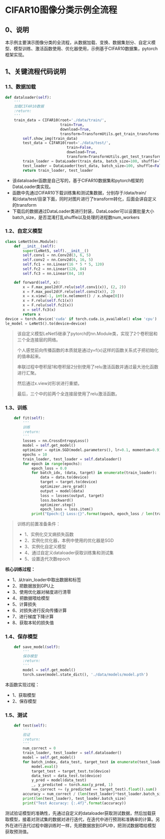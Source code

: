 # CIFAR10图像分类示例全流程

## 0、说明

本示例主要演示图像分类的全流程，从数据加载、变换、数据集划分、自定义模型、模型训练、激活函数使用、优化器使用，示例基于CIFAR10数据集，pytorch框架实现。

## 1、关键流程代码说明

### 1.1、数据加载

```python
def dataloader(self):
	'''
	加载CIFAR10数据
	:return:
	'''
	train_data = CIFAR10(root='./data/train/', 
                         train=True, 
                         download=True, 
                         transform=TransformUtils.get_train_transforms())
        self.show_img(train_data)
        test_data = CIFAR10(root='./data/test/', 
                            train=False, 
                            download=True, 
                            transform=TransformUtils.get_test_transforms())
        train_loader = DataLoader(train_data, batch_size=100, shuffle=True, num_workers=2)
        test_loader = DataLoader(test_data, batch_size=100, shuffle=False, num_workers=2)
        return train_loader, test_loader
```

- 该dataloader函数是自己写的，基于CIFAR10数据集和pytorch框架的DataLoader类实现。
- 函数中先通过CIFAR10下载训练集和测试集数据，分别存于/data/train/和/data/test/目录下面，同时对图片进行了transform转化，后面会讲自定义的transform
- 下载后的数据通过DataLoader类进行封装，DataLoader可以设置批量大小batch_size，是否混淆打乱shuffle以及处理的进程数num_workers

### 1.2、自定义模型

```python
class LeNet5(nn.Module):
    def __init__(self):
        super(LeNet5, self).__init__()
        self.conv1 = nn.Conv2d(3, 6, 5)
        self.conv2 = nn.Conv2d(6, 16, 5)
        self.fc1 = nn.Linear(16 * 5 * 5, 120)
        self.fc2 = nn.Linear(120, 84)
        self.fc3 = nn.Linear(84, 10)

    def forward(self, x):
        x = F.max_pool2d(F.relu(self.conv1(x)), (2, 2))
        x = F.max_pool2d(F.relu(self.conv2(x)), 2)
        x = x.view(-1, int(x.nelement() / x.shape[0]))
        x = F.relu(self.fc1(x))
        x = F.relu(self.fc2(x))
        x = self.fc3(x)
        return x
device = torch.device('cuda' if torch.cuda.is_available() else 'cpu')
le_model = LeNet5().to(device=device)
```

> 该自定义模型LeNet5继承了pytorch的nn.Module类，实现了2个卷积层和三个全连接层的网络。
>
> 个人感觉前向传播函数的本质就是通过y=f(x)这样的函数关系式子把初始化的值串起来。
>
> 串联过程中卷积层1和卷积层2分别使用了relu激活函数并通过最大池化函数进行汇聚。
>
> 然后通过x.view对形状进行重塑。
>
> 最后，三个中的前两个全连接层使用了relu激活函数。

### 1.3、训练

```python
    def fit(self):
        '''
        训练
        :return:
        '''
        losses = nn.CrossEntropyLoss()
        model = self.get_model()
        optimizer = optim.SGD(model.parameters(), lr=0.1, momentum=0.9)
        epochs = 10
        train_loader, test_loader = self.dataloader()
        for epoch in range(epochs):
            epoch_loss = 0.0
            for batch_idx, (data, target) in enumerate(train_loader):
                data = data.to(device)
                target = target.to(device)
                optimizer.zero_grad()
                output = model(data)
                loss = losses(output, target)
                loss.backward()
                optimizer.step()
                epoch_loss = loss.item()
            print("Epoch:{} Loss:{}".format(epoch, epoch_loss / len(train_loader)))
```

> 训练的前置准备条件：
>
> - 1、实例化交叉熵损失函数
> - 2、实例化优化器，本例中使用的优化器是SGD
> - 3、实例化自定义模型
> - 4、通过自定义dataloader获取训练集和测试集
> - 5、设置迭代次数epoch

**核心训练过程：**

- 1、从train_loader中取出数据和标签
- 2、把数据放到GPU上
- 3、使用优化器对梯度进行清零
- 4、把数据喂给模型
- 5、计算损失
- 6、对损失进行反向传播计算
- 7、进行梯度下降计算
- 8、获取本轮的损失值

### 1.4、保存模型

```python
    def save_model(self):
        '''
        保存模型
        :return:
        '''
        model = self.get_model()
        torch.save(model.state_dict(), './data/models/model.pth')
```

本函数实现过程：

- 1、获取模型
- 2、保存模型

### 1.5、测试

```python
    def test(self):
        '''
        验证
        :return:
        '''
        num_correct = 0
        train_loader, test_loader = self.dataloader()
        model = self.get_model()
        for batch_index, data_test, target_test in enumerate(test_loader):
            model.eval()
            target_test = target_test.to(device)
            data_test = data_test.to(device)
            y_pred = model(data_test)
            _, y_predicted = torch.max(y_pred, 1)
            num_correct += (y_predicted == target_test).float().sum()
        accuracy = num_correct / (len(test_loader)*test_loader.batch_size)
        print(len(test_loader), test_loader.batch_size)
        print("Test Accuracy: {:.4f}".format(accuracy))
```

测试验证模型的准确性，先通过自定义的dataloader获取测试数据，然后加载获取模型，接着对测试集的数据对进行迭代，在迭代中进行预测和准确率的计算。另外在进行迭代过程中跟训练时一样，先把数据放到GPU中，把测试数据喂给模型获取预测值。
